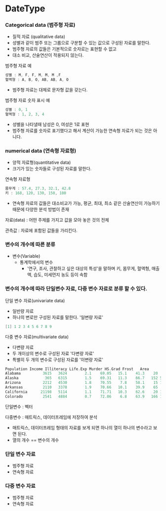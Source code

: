 # DateType

### Categorical data (범주형 자료)

- 질적 자료 (qualitative data)
- 성별과 같이 범주 또는 그룹으로 구분할 수 있는 값으로 구성된 자료를 말한다.
- 범주형 자료의 값들은 기본적으로 숫자로는 표현할 수 없고
- 대소 비교, 산술연산이 적용되지 않는다.

범주형 자료 예

```c
성별 : M, F, F, M, M, M ,F
혈액형 : A, B, O, AB, AB, A, O
```

- 범주형 자료는 대체로 문자형 값을 갖는다.

범주형 자료 숫자 표시 예

```c
성별 : 0, 1
혈액형 : 1, 2, 3, 4
```

- 성별을 나타낼때 남성은 0, 여성은 1로 표현
- 범주형 자료를 숫자로 표기했다고 해서 계산이 가능한 연속형 자료가 되는 것은 아니다.

### numerical data (연속형 자료형)

- 양적 자료형(quantitative data)
- 크기가 있는 숫자들로 구성된 자료를 말한다.

연속형 자료형

```c
몸무게 : 57.4, 27.3, 32.1, 42.8
키 : 168, 120, 130, 150, 180
```

- 연속형 자료의 값들은 대소비교가 가능, 평균, 최대, 최소 같은 산술연산이 가능하기 때문에 다양한 분석 방법이 존재

자료(data) : 어떤 주제를 가지고 값을 모아 놓은 것의 전체

관측값 : 자료에 포함된 값들을 가리킨다.

### 변수의 개수에 따른 분류

- 변수(Variable)
    - 통계학에서의 변수
        - '연구, 조사, 관찰하고 싶은 대상의 특성'을 말하며 키, 몸무게, 혈액형, 매출액, 습도, 미세먼지 농도 등이 속함

### 변수의 개수에 따라 단일변수 자료, 다중 변수 자료로 분류 할 수 있다.

단일 변수 자료(univariate data)

- 일반량 자료
- 하나의 변로만 구성된 자료를 말한다. '일변량 자료'

```c
[1] 1 2 3 4 5 6 7 8 9
```

다중 변수 자료(multivariate data)

- 다변량 자료
- 두 개이상의 변수로 구성된 자료 '다변량 자료'
- 특별히 두 개의 변수로 구성된 자료를 '이변량 자료'

```c
Population Income Illiteracy Life.Exp Murder HS.Grad Frost   Area
Alabama          3615   3624        2.1    69.05   15.1    41.3    20  50708
Alaska            365   6315        1.5    69.31   11.3    66.7   152 566432
Arizona          2212   4530        1.8    70.55    7.8    58.1    15 113417
Arkansas         2110   3378        1.9    70.66   10.1    39.9    65  51945
California      21198   5114        1.1    71.71   10.3    62.6    20 156361
Colorado         2541   4884        0.7    72.06    6.8    63.9   166 103766
```

단일변수 : 벡터

다중변수 : 매트릭스, 데이터프레임에 저장하여 분석

- 매트릭스, 데이터프레임 형태의 자료를 보게 되면 하나의 열이 하나의 변수라고 보면 된다.
- 열의 개수 == 변수의 개수

### 단일 변수 자료

- 범주형 자료
- 연속형 자료

### 다중 변수 자료

- 범주형 자료
- 연속형 자료